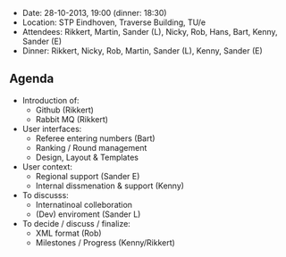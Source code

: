 * Date: 28-10-2013, 19:00 (dinner: 18:30)
* Location: STP Eindhoven, Traverse Building, TU/e
* Attendees: Rikkert, Martin, Sander (L), Nicky, Rob, Hans, Bart, Kenny, Sander (E)
* Dinner: Rikkert, Nicky, Rob, Martin, Sander (L), Kenny, Sander (E)

## Agenda
* Introduction of:
  * Github (Rikkert)
  * Rabbit MQ (Rikkert)
* User interfaces:
  * Referee entering numbers (Bart)
  * Ranking / Round management
  * Design, Layout & Templates
* User context:
  * Regional support (Sander E)
  * Internal dissmenation & support (Kenny)
* To discusss:
  * Internatinoal colleboration 
  * (Dev) enviroment (Sander L)
* To decide / discuss / finalize: 
  * XML format (Rob)
  * Milestones / Progress (Kenny/Rikkert)

